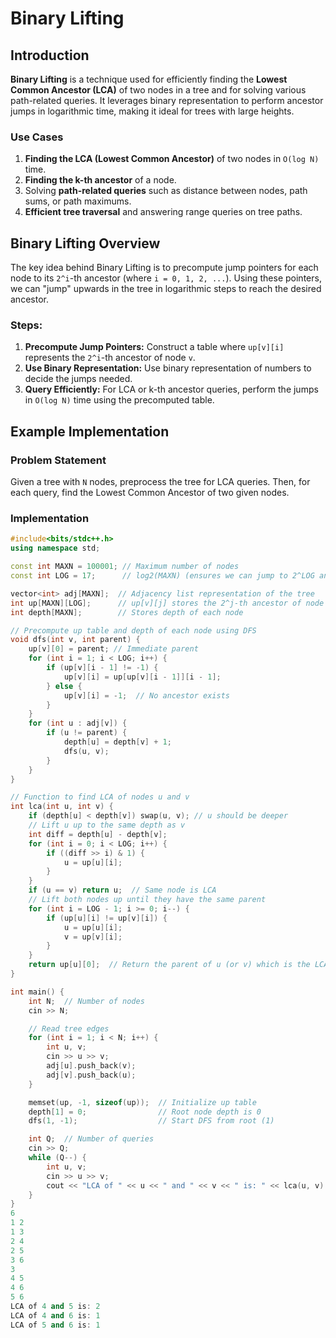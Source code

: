 # Binary Lifting

## Introduction
**Binary Lifting** is a technique used for efficiently finding the **Lowest Common Ancestor (LCA)** of two nodes in a tree and for solving various path-related queries. It leverages binary representation to perform ancestor jumps in logarithmic time, making it ideal for trees with large heights.

### Use Cases
1. **Finding the LCA (Lowest Common Ancestor)** of two nodes in `O(log N)` time.
2. **Finding the k-th ancestor** of a node.
3. Solving **path-related queries** such as distance between nodes, path sums, or path maximums.
4. **Efficient tree traversal** and answering range queries on tree paths.

## Binary Lifting Overview
The key idea behind Binary Lifting is to precompute jump pointers for each node to its `2^i`-th ancestor (where `i = 0, 1, 2, ...`). Using these pointers, we can "jump" upwards in the tree in logarithmic steps to reach the desired ancestor.

### Steps:
1. **Precompute Jump Pointers:** Construct a table where `up[v][i]` represents the `2^i`-th ancestor of node `v`.
2. **Use Binary Representation:** Use binary representation of numbers to decide the jumps needed.
3. **Query Efficiently:** For LCA or k-th ancestor queries, perform the jumps in `O(log N)` time using the precomputed table.

## Example Implementation
### Problem Statement
Given a tree with `N` nodes, preprocess the tree for LCA queries. Then, for each query, find the Lowest Common Ancestor of two given nodes.

### Implementation
```cpp
#include<bits/stdc++.h>
using namespace std;

const int MAXN = 100001; // Maximum number of nodes
const int LOG = 17;      // log2(MAXN) (ensures we can jump to 2^LOG ancestors)

vector<int> adj[MAXN];  // Adjacency list representation of the tree
int up[MAXN][LOG];      // up[v][j] stores the 2^j-th ancestor of node v
int depth[MAXN];        // Stores depth of each node

// Precompute up table and depth of each node using DFS
void dfs(int v, int parent) {
    up[v][0] = parent; // Immediate parent
    for (int i = 1; i < LOG; i++) {
        if (up[v][i - 1] != -1) {
            up[v][i] = up[up[v][i - 1]][i - 1];
        } else {
            up[v][i] = -1;  // No ancestor exists
        }
    }
    for (int u : adj[v]) {
        if (u != parent) {
            depth[u] = depth[v] + 1;
            dfs(u, v);
        }
    }
}

// Function to find LCA of nodes u and v
int lca(int u, int v) {
    if (depth[u] < depth[v]) swap(u, v); // u should be deeper
    // Lift u up to the same depth as v
    int diff = depth[u] - depth[v];
    for (int i = 0; i < LOG; i++) {
        if ((diff >> i) & 1) {
            u = up[u][i];
        }
    }
    if (u == v) return u;  // Same node is LCA
    // Lift both nodes up until they have the same parent
    for (int i = LOG - 1; i >= 0; i--) {
        if (up[u][i] != up[v][i]) {
            u = up[u][i];
            v = up[v][i];
        }
    }
    return up[u][0];  // Return the parent of u (or v) which is the LCA
}

int main() {
    int N;  // Number of nodes
    cin >> N;

    // Read tree edges
    for (int i = 1; i < N; i++) {
        int u, v;
        cin >> u >> v;
        adj[u].push_back(v);
        adj[v].push_back(u);
    }

    memset(up, -1, sizeof(up));  // Initialize up table
    depth[1] = 0;                // Root node depth is 0
    dfs(1, -1);                  // Start DFS from root (1)

    int Q;  // Number of queries
    cin >> Q;
    while (Q--) {
        int u, v;
        cin >> u >> v;
        cout << "LCA of " << u << " and " << v << " is: " << lca(u, v) << endl;
    }
}
6
1 2
1 3
2 4
2 5
3 6
3
4 5
4 6
5 6
LCA of 4 and 5 is: 2
LCA of 4 and 6 is: 1
LCA of 5 and 6 is: 1
